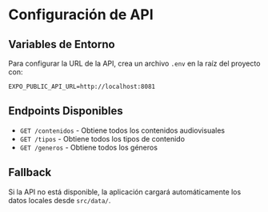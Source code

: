# Configuración de API

## Variables de Entorno

Para configurar la URL de la API, crea un archivo `.env` en la raíz del proyecto con:

```
EXPO_PUBLIC_API_URL=http://localhost:8081
```

## Endpoints Disponibles

- `GET /contenidos` - Obtiene todos los contenidos audiovisuales
- `GET /tipos` - Obtiene todos los tipos de contenido
- `GET /generos` - Obtiene todos los géneros

## Fallback

Si la API no está disponible, la aplicación cargará automáticamente los datos locales desde `src/data/`. 